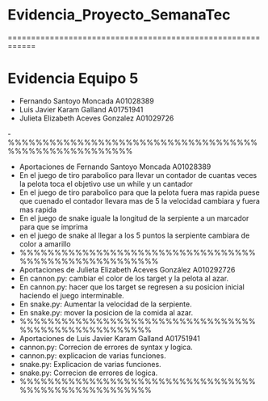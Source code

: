 
# Evidencia_Proyecto_SemanaTec
============================================================
# Evidencia Equipo 5

- Fernando Santoyo Moncada A01028389 
- Luis Javier Karam Galland A01751941
- Julieta Elizabeth Aceves Gonzalez A01029726


-%%%%%%%%%%%%%%%%%%%%%%%%%%%%%%%%%%%%%%%%%%%%%%%%%%%%%%
- Aportaciones de Fernando Santoyo Moncada A01028389
- En el juego de tiro parabolico para llevar un contador de cuantas veces la pelota toca el objetivo use un while y un cantador
- En el juego de tiro parabolico para que la pelota fuera mas rapida puese que cuenado el contador llevara mas de 5 la velocidad cambiara y fuera mas rapida 
- En el juego de snake iguale la longitud de la serpiente a un marcador para que se imprima
- en el juego de snake al llegar a los 5 puntos la serpiente cambiara de color a amarillo
- %%%%%%%%%%%%%%%%%%%%%%%%%%%%%%%%%%%%%%%%%%%%%%%%%%%%%%
- Aportaciones de Julieta Elizabeth Aceves González A010292726
- En cannon.py: cambiar el color de los target y la pelota al azar.
- En cannon.py: hacer que los target se regresen a su posicion inicial haciendo el juego interminable.
- En snake.py: Aumentar la velocidad de la serpiente.
- En snake.py: mover la posicion de la comida al azar.  
- %%%%%%%%%%%%%%%%%%%%%%%%%%%%%%%%%%%%%%%%%%%%%%%%%%%%%
- Aportaciones de Luis Javier Karam Galland A01751941
- cannon.py: Correcion de errores de syntax y logica.
- cannon.py: explicacion de varias funciones.
- snake.py: Explicacion de varias funciones.
- snake.py: Correcion de errores de logica.
- %%%%%%%%%%%%%%%%%%%%%%%%%%%%%%%%%%%%%%%%%%%%%%%%%%%%%

